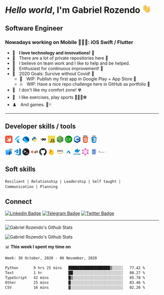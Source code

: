 # _Hello world_, I'm Gabriel Rozendo <img src="https://raw.githubusercontent.com/ABSphreak/ABSphreak/master/gifs/Hi.gif" width="30px">

## Software Engineer

### Nowadays working on **Mobile** 👨‍💻📱: iOS Swift / Flutter

- 🤖  **I love technology and innovations!** 🚀
- 🔐  There are a lot of private repositories here 🙈
- 🤝  I believe on team work and I like to help and be helped.
- 🌱  Enthusiast for continuous improvement! 🤯
- 🎯  2020 Goals: Survive without Covid! 🦠
  - 📱  WIP: Publish my first app in Google Play + App Store 📌
  - 🔥  WIP: Have a nice repo challenge here in GitHub as portfolio 📌
- 🚫  I don't like my comfort zone! ☢️
- 💪  I like exercises, play sports 🏋️‍🧗‍🏈⚽
- ♟️  And games. 🎲🃏

---

## Developer skills / tools

<code><img alt="Swift" width="24px" src="https://raw.githubusercontent.com/github/explore/80688e429a7d4ef2fca1e82350fe8e3517d3494d/topics/swift/swift.png" /></code>
<code><img alt="Flutter" width="24px" src="https://raw.githubusercontent.com/github/explore/80688e429a7d4ef2fca1e82350fe8e3517d3494d/topics/flutter/flutter.png" /></code>
<code><img alt="Dart" width="24px" src="https://raw.githubusercontent.com/github/explore/80688e429a7d4ef2fca1e82350fe8e3517d3494d/topics/dart/dart.png" /></code>
<code><img alt="Python" width="24px" src="https://raw.githubusercontent.com/github/explore/80688e429a7d4ef2fca1e82350fe8e3517d3494d/topics/python/python.png" /></code>
<code><img alt="Go" width="24px" src="https://raw.githubusercontent.com/github/explore/80688e429a7d4ef2fca1e82350fe8e3517d3494d/topics/go/go.png" /></code>
<code><img alt="JavaScript" width="24px" src="https://raw.githubusercontent.com/github/explore/80688e429a7d4ef2fca1e82350fe8e3517d3494d/topics/javascript/javascript.png" /></code>
<code><img alt="Node.js" width="24px" src="https://raw.githubusercontent.com/github/explore/80688e429a7d4ef2fca1e82350fe8e3517d3494d/topics/nodejs/nodejs.png" /></code>
<code><img alt="C#" width="24px" src="https://raw.githubusercontent.com/github/explore/80688e429a7d4ef2fca1e82350fe8e3517d3494d/topics/csharp/csharp.png" /></code>
<code><img alt="C++" width="24px" src="https://raw.githubusercontent.com/github/explore/80688e429a7d4ef2fca1e82350fe8e3517d3494d/topics/cpp/cpp.png"></code>
<code><img alt="HTML5" width="24px" src="https://raw.githubusercontent.com/github/explore/80688e429a7d4ef2fca1e82350fe8e3517d3494d/topics/html/html.png" /></code>
<code><img alt="CSS" width="24px" src="https://raw.githubusercontent.com/github/explore/80688e429a7d4ef2fca1e82350fe8e3517d3494d/topics/css/css.png" /></code>

<code><img alt="XCode" width="24px" src="https://raw.githubusercontent.com/github/explore/80688e429a7d4ef2fca1e82350fe8e3517d3494d/topics/xcode/xcode.png" /></code>
<code><img alt="Visual Studio Code" width="24px" src="https://raw.githubusercontent.com/github/explore/80688e429a7d4ef2fca1e82350fe8e3517d3494d/topics/visual-studio-code/visual-studio-code.png" /></code>
<code><img alt="Terminal" width="24px" src="https://raw.githubusercontent.com/github/explore/80688e429a7d4ef2fca1e82350fe8e3517d3494d/topics/terminal/terminal.png" /></code>
<code><img alt="Git" width="24px" src="https://raw.githubusercontent.com/github/explore/80688e429a7d4ef2fca1e82350fe8e3517d3494d/topics/git/git.png" /></code>
<code><img alt="GitHub" width="24px" src="https://raw.githubusercontent.com/github/explore/78df643247d429f6cc873026c0622819ad797942/topics/github/github.png" /></code>
<code><img alt="Firebase" width="24px" src="https://raw.githubusercontent.com/github/explore/80688e429a7d4ef2fca1e82350fe8e3517d3494d/topics/firebase/firebase.png" /></code>
<code><img alt="AWS" width="24px" src="https://raw.githubusercontent.com/github/explore/80688e429a7d4ef2fca1e82350fe8e3517d3494d/topics/aws/aws.png" /></code>
<code><img alt="Azure" width="24px" src="https://raw.githubusercontent.com/github/explore/80688e429a7d4ef2fca1e82350fe8e3517d3494d/topics/azure/azure.png" /></code>
<code><img alt="Docker" width="24px" src="https://raw.githubusercontent.com/github/explore/80688e429a7d4ef2fca1e82350fe8e3517d3494d/topics/docker/docker.png" /></code>
<code><img alt="GraphQL" width="24px" src="https://raw.githubusercontent.com/github/explore/80688e429a7d4ef2fca1e82350fe8e3517d3494d/topics/graphql/graphql.png" /></code>
<code><img alt="SQL" width="24px" src="https://raw.githubusercontent.com/github/explore/80688e429a7d4ef2fca1e82350fe8e3517d3494d/topics/sql/sql.png" /></code>
<code><img alt="MongoDB" width="24px" src="https://raw.githubusercontent.com/github/explore/80688e429a7d4ef2fca1e82350fe8e3517d3494d/topics/mongodb/mongodb.png" /></code>

## Soft skills

<code>Resilient | Relationship | Leadership | Self taught | Communication | Planning</code>

## Connect

[![Linkedin Badge](https://img.shields.io/badge/-GabrielRozendo-blue?style=flat-square&logo=Linkedin&logoColor=white&link=https://www.linkedin.com/in/GabrielRozendo/)](https://www.linkedin.com/in/GabrielRozendo/)
[![Telegram Badge](https://img.shields.io/badge/-@GabrielRozendo-2CA5E0?style=flat-square&labelColor=2CA5E0&logo=telegram&logoColor=black&link=https://t.me/GabrielRozendo)](https://t.me/GabrielRozendo)
[![Twitter Badge](https://img.shields.io/badge/-@GabrielRozendo-1ca0f1?style=flat-square&labelColor=1ca0f1&logo=twitter&logoColor=white&link=https://twitter.com/GabrielRozendo)](https://twitter.com/GabrielRozendo)

---

![Gabriel Rozendo's Github Stats](https://github-readme-stats.codestackr.vercel.app/api?username=GabrielRozendo&show_icons=true&hide_border=true&theme=gotham&count_private=true)

![Gabriel Rozendo's Github Stats](https://github-readme-stats.vercel.app/api/top-langs/?username=GabrielRozendo&theme=dark)

📊 **This week I spent my time on**

<!--START_SECTION:waka-->
```text
Week: 30 October, 2020 - 06 November, 2020

Python       9 hrs 25 mins   ███████████████████▒░░░░░   77.42 % 
Text         1 hr            ██░░░░░░░░░░░░░░░░░░░░░░░   08.27 % 
TypeScript   42 mins         █▒░░░░░░░░░░░░░░░░░░░░░░░   05.78 % 
Other        25 mins         █░░░░░░░░░░░░░░░░░░░░░░░░   03.46 % 
CSV          16 mins         ▓░░░░░░░░░░░░░░░░░░░░░░░░   02.26 % 
```
<!--END_SECTION:waka-->
